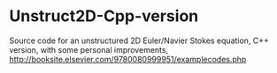 # Unstruct2D-Cpp-version
Source code for an unstructured 2D Euler/Navier Stokes equation, C++ version, with some personal improvements, http://booksite.elsevier.com/9780080999951/examplecodes.php
